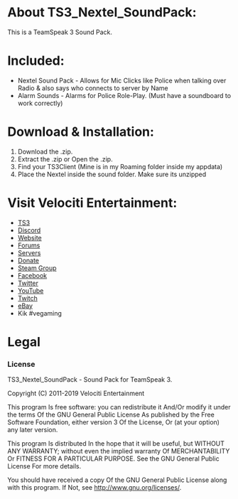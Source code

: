 # About TS3_Nextel_SoundPack:
This is a TeamSpeak 3 Sound Pack.

# Included:
* Nextel Sound Pack - Allows for Mic Clicks like Police when talking over Radio & also says who connects to server by Name
* Alarm Sounds - Alarms for Police Role-Play. (Must have a soundboard to work correctly)

# Download & Installation:
1) Download the .zip.
2) Extract the .zip or Open the .zip.
3) Find your TS3Client (Mine is in my Roaming folder inside my appdata)
4) Place the Nextel inside the sound folder. Make sure its unzipped

# Visit Velociti Entertainment:
* [TS3](http://www.velocitientertainment.com/ts3/)
* [Discord](https://discord.gg/azEY2kU)
* [Website](www.velocitientertainment.com/)
* [Forums](www.velocitientertainment.com/forum)
* [Servers](www.velocitientertainment.com/servers/)
* [Donate](http://www.velocitientertainment.com/donations/)
* [Steam Group](http://steamcommunity.com/groups/velocitientertainment)
* [Facebook](www.facebook.com/VelocitiEntertainment)
* [Twitter](www.twitter.com/VelocitiEnt)
* [YouTube](www.youtube.com/user/HumanTree92)
* [Twitch](www.twitch.tv/humantree92)
* [eBay](www.ebay.com/usr/humantree92)
* Kik #vegaming

# Legal
### License
TS3_Nextel_SoundPack - Sound Pack for TeamSpeak 3.

Copyright (C) 2011-2019 Velociti Entertainment

This program Is free software: you can redistribute it And/Or modify it under the terms Of the GNU General Public License As published by the Free Software Foundation, either version 3 Of the License, Or (at your option) any later version.

This program Is distributed In the hope that it will be useful, but WITHOUT ANY WARRANTY; without even the implied warranty Of MERCHANTABILITY Or FITNESS FOR A PARTICULAR PURPOSE. See the GNU General Public License For more details.

You should have received a copy Of the GNU General Public License along with this program. If Not, see http://www.gnu.org/licenses/.
